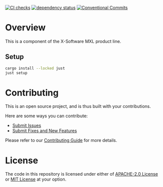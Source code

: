 [![CI checks](https://github.com/x-software-com/mxl-investigator/actions/workflows/check.yml/badge.svg)](https://github.com/x-software-com/mxl-investigator/actions/workflows/check.yml)
[![dependency status](https://deps.rs/repo/github/x-software-com/mxl-investigator/status.svg)](https://deps.rs/repo/github/x-software-com/mxl-investigator)
[![Conventional Commits](https://img.shields.io/badge/Conventional%20Commits-1.0.0-yellow.svg)](https://conventionalcommits.org)

# Overview

This is a component of the X-Software MXL product line.

## Setup

```sh
cargo install --locked just
just setup
```

# Contributing

This is an open source project, and is thus built with your contributions.

Here are some ways you can contribute:

* [Submit Issues][contributing:submit-issue]
* [Submit Fixes and New Features][contributing:submit-pr]

Please refer to our [Contributing Guide](CONTRIBUTING.md) for more details.

[contributing:submit-issue]: https://github.com/x-software-com/mxl-investigator/issues/new/choose
[contributing:submit-pr]: https://github.com/x-software-com/mxl-investigator/pulls

# License

The code in this repository is licensed under either of [APACHE-2.0 License](LICENSE-APACHE) or [MIT License](LICENSE-MIT) at your option.
